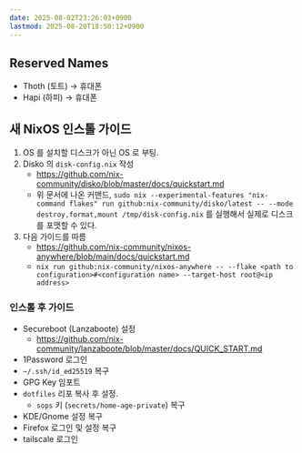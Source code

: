 ```yaml
---
date: 2025-08-02T23:26:03+0900
lastmod: 2025-08-20T18:50:12+0900
---
```


## Reserved Names

- Thoth (토트) → 휴대폰
- Hapi (하피) → 휴대폰

## 새 NixOS 인스톨 가이드

1. OS 를 설치할 디스크가 아닌 OS 로 부팅.
2. Disko 의 `disk-config.nix` 작성
    - <https://github.com/nix-community/disko/blob/master/docs/quickstart.md>
    - 위 문서에 나온 커맨드, `sudo nix --experimental-features "nix-command flakes" run github:nix-community/disko/latest -- --mode destroy,format,mount /tmp/disk-config.nix` 를 실행해서 실제로 디스크를 포맷할 수 있다.
3. 다음 가이드를 따름
    - <https://github.com/nix-community/nixos-anywhere/blob/main/docs/quickstart.md>
    - `nix run github:nix-community/nixos-anywhere -- --flake <path to configuration>#<configuration name> --target-host root@<ip address>`

### 인스톨 후 가이드

- Secureboot (Lanzaboote) 설정
  - <https://github.com/nix-community/lanzaboote/blob/master/docs/QUICK_START.md>
- 1Password 로그인
- `~/.ssh/id_ed25519` 복구
- GPG Key 임포트
- `dotfiles` 리포 복사 후 설정.
  - `sops` 키 (`secrets/home-age-private`) 복구
- KDE/Gnome 설정 복구
- Firefox 로그인 및 설정 복구
- tailscale 로그인

<!--
vi:ft:sw=4
-->
